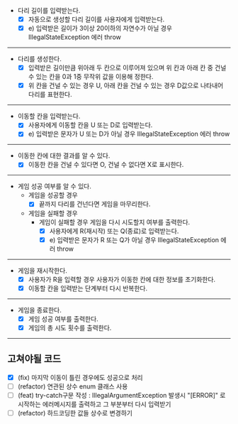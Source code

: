 - 다리 길이를 입력받는다.
    - [x] 자동으로 생성할 다리 길이를 사용자에게 입력받는다.
    - [x] e) 입력받은 길이가 3이상 20이하의 자연수가 아닐 경우 IllegalStateException 에러 throw
---
- 다리를 생성한다.
    - [x] 입력받은 길이만큼 위아래 두 칸으로 이루어져 있으며 위 칸과 아래 칸 중 건널 수 있는 칸을 0과 1중 무작위 값을 이용해 정한다.
    - [x] 위 칸을 건널 수 있는 경우 U, 아래 칸을 건널 수 있는 경우 D값으로 나타내어 다리를 표현한다.
---
- 이동할 칸을 입력받는다.
    - [X] 사용자에게 이동할 칸을 U 또는 D로 입력받는다.
    - [X] e) 입력받은 문자가 U 또는 D가 아닐 경우 IllegalStateException 에러 throw
---
- 이동한 칸에 대한 결과를 알 수 있다.
    - [X] 이동한 칸을 건널 수 있다면 O, 건널 수 없다면 X로 표시한다.
---
- 게임 성공 여부를 알 수 있다.
    - 게임을 성공할 경우
      - [X] 끝까지 다리를 건넌다면 게임을 마무리한다.
    - 게임을 실패할 경우
      - 게임이 실패할 경우 게임을 다시 시도할지 여부를 출력한다.
          - [X] 사용자에게 R(재시작) 또는 Q(종료)로 입력받는다.
          - [X] e) 입력받은 문자가 R 또는 Q가 아닐 경우 IllegalStateException 에러 throw
---
- 게임을 재시작한다.
  - [X] 사용자가 R을 입력할 경우 사용자가 이동한 칸에 대한 정보를 초기화한다.
  - [X] 이동할 칸을 입력받는 단계부터 다시 반복한다.
---
- 게임을 종료한다.
  - [X] 게임 성공 여부를 출력한다.
  - [X] 게임의 총 시도 횟수를 출력한다.
-----
## 고쳐야될 코드
- [x] (fix) 마지막 이동이 틀린 경우에도 성공으로 처리
- [ ] (refactor) 연관된 상수 enum 클래스 사용
- [ ] (feat) try-catch구문 작성 : IllegalArgumentException 발생시 "[ERROR]" 로 시작하는 에러메시지를 출력하고 그 부분부터 다시 입력받기
- [ ] (refactor) 하드코딩한 값들 상수로 변경하기